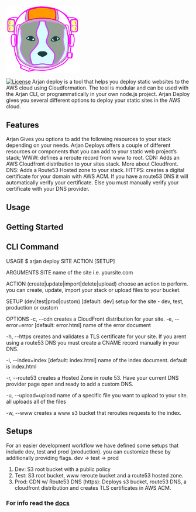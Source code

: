 <img src="https://github.com/arjan-tools/site/blob/master/img/arjan_deploy_logo.svg" alt="Arjan Deploy" width="200" style="max-width:100%;">

[![License](http://img.shields.io/:license-mit-blue.svg?style=flat-square)](http://gkpty.mit-license.org)
Arjan deploy is a tool that helps you deploy static websites to the AWS cloud using Cloudformation. The tool is modular and can be used with the Arjan CLI, or programmatically in your own node.js project. Arjan Deploy gives you several different options to deploy your static sites in the AWS cloud. 

## Features

Arjan Gives you options to add the following resources to your stack depending on your needs. Arjan Deploys offers a couple of different resources or components that you can add to your static web project’s stack;
WWW: defines a reroute record from www to root.
CDN: Adds an AWS Cloudfront distribution to your sites stack. More about Cloudfront.
DNS: Adds a Route53 Hosted zone to your stack. 
HTTPS: creates a digital certificate for your domain with AWS ACM. If you have a route53 DNS it will automatically verify your certificate. Else you must manually verify your certificate with your DNS provider. 

## Usage


## Getting Started



## CLI Command

USAGE
  $ arjan deploy SITE ACTION [SETUP]

ARGUMENTS
  SITE    name of the site i.e. yoursite.com

  ACTION  (create|update|import|delete|upload) choose an action to perform. you can create, update, import your stack or upload files to your bucket.

  SETUP   (dev|test|prod|custom) [default: dev] setup for the site - dev, test, production or custom

OPTIONS
  -c, --cdn            creates a CloudFront distribution for your site.
  -e, --error=error    [default: error.html] name of the error document

  -h, --https          creates and validates a TLS certificate for your site. If you arent using a route53 DNS you must create a CNAME record manually in your DNS.

  -i, --index=index    [default: index.html] name of the index document. default is index.html

  -r, --route53        creates a Hosted Zone in route 53. Have your current DNS provider page open and ready to add a custom DNS.

  -u, --upload=upload  name of a specific file you want to upload to your site. all uploads all of the files

  -w, --www            creates a www s3 bucket that reroutes requests to the index.



## Setups

For an easier development workflow we have defined some setups that include dev, test and prod (production). you can customize these by additionally providing flags.
dev → test → prod


1. Dev: S3 root bucket with a public policy
2. Test: S3 root bucket, www reroute bucket and a route53 hosted zone.
3. Prod: CDN w/ Route53 DNS (https): Deploys s3 bucket, route53 DNS, a cloudfront distribution and creates TLS certificates in AWS ACM.



### For info read the [docs](https://arjan.tools/docs) 
